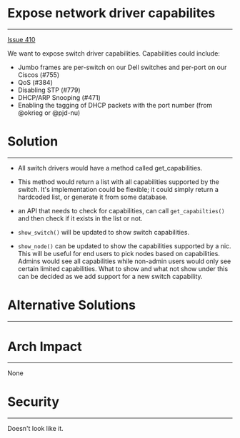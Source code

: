 
# Expose network driver capabilites
-----------

[Issue 410](https://github.com/CCI-MOC/hil/issues/410)

We want to expose switch driver capabilities. Capabilities could include:

- Jumbo frames are per-switch on our Dell switches and per-port on our Ciscos (#755)
-  QoS (#384)
- Disabling STP (#779)
- DHCP/ARP Snooping (#471)
- Enabling the tagging of DHCP packets with the port number (from @okrieg or @pjd-nu)

# Solution
-----------

* All switch drivers would have a method called get_capabilities.

* This method would return a list with all capabilities supported by the switch.
It's implementation could be flexible; it could simply return a hardcoded list, or generate it from some database.

* an API that needs to check for capabilities, can call `get_capabilties()` and then
check if it exists in the list or not.

* `show_switch()` will be updated to show switch capabilities.

* `show_node()` can be updated to show the capabilities supported by a nic. This
will be useful for end users to pick nodes based on capabilities. Admins would
see all capabilities while non-admin users would only see certain limited capabilities.
What to show and what not show under this can be decided as we add support for
a new switch capability.


# Alternative Solutions
-----------------------


# Arch Impact
-----------------

None

# Security
----------

Doesn't look like it.
```

